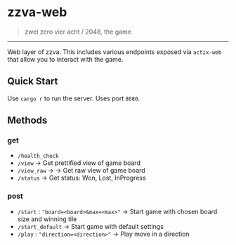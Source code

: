 # zzva-web
> zwei zero vier acht / 2048, the game

---

Web layer of zzva. This includes various endpoints exposed via `actix-web` that allow you to interact with the game.

## Quick Start
Use `cargo r` to run the server. Uses port `8080`.

## Methods
### get
- `/health_check`
- `/view` -> Get prettified view of game board
- `/view_raw` -> -> Get raw view of game board
- `/status` -> Get status: Won, Lost, InProgress
### post
- `/start` : `"board=<board>&max=<max>"` -> Start game with chosen board size and winning tile
- `/start_default` -> Start game with default settings
- `/play` : `"direction=<direction>"` -> Play move in a direction